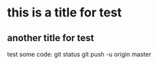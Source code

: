 # this is a title for test #

## another title for test ##

test some code:
git status
git push -u origin master
